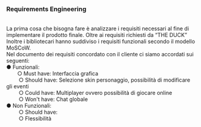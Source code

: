 <h3>Requirements Engineering</h3><br>
La prima cosa che bisogna fare è analizzare i requisiti necessari al fine di implementare il prodotto finale. Oltre ai requisiti richiesti da “THE DUCK” <br>
Inoltre i bibliotecari hanno suddiviso i requisiti funzionali secondo il modello MoSCoW.<br>
Nel documento dei requisiti concordato con il cliente ci siamo accordati sui seguenti:<br>
    ●	Funzionali:<br>
 &ensp; &ensp; &ensp;○	Must have: Interfaccia grafica<br>
 &ensp; &ensp; &ensp;      ○	Should have: Selezione skin personaggio, possibilità di modificare gli eventi<br>
 &ensp; &ensp; &ensp;      ○	Could have: Multiplayer ovvero possibilità di giocare online<br>
 &ensp; &ensp; &ensp;      ○	Won't have: Chat globale<br>
   ●	Non Funzionali: <br>
 &ensp; &ensp; &ensp;      ○	Should have:<br>
 &ensp; &ensp; &ensp;      ○	Flessibilità<br>
